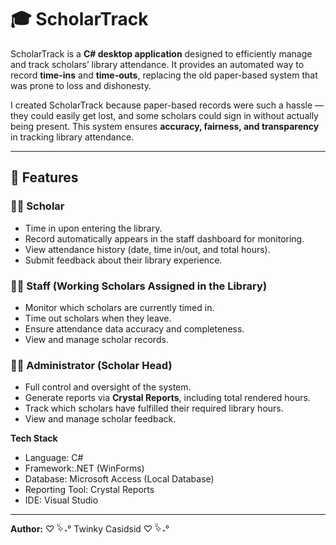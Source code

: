 # 🎓 ScholarTrack  

ScholarTrack is a **C# desktop application** designed to efficiently manage and track scholars’ library attendance. It provides an automated way to record **time-ins** and **time-outs**, replacing the old paper-based system that was prone to loss and dishonesty.

I created ScholarTrack because paper-based records were such a hassle — they could easily get lost, and some scholars could sign in without actually being present. This system ensures **accuracy, fairness, and transparency** in tracking library attendance.

---

## 🧩 Features  

### 👩‍🎓 Scholar
- Time in upon entering the library.  
- Record automatically appears in the staff dashboard for monitoring.  
- View attendance history (date, time in/out, and total hours).  
- Submit feedback about their library experience.  

### 🧑‍💼 Staff (Working Scholars Assigned in the Library)
- Monitor which scholars are currently timed in.  
- Time out scholars when they leave.  
- Ensure attendance data accuracy and completeness.  
- View and manage scholar records.  

### 🧑‍💻 Administrator (Scholar Head)
- Full control and oversight of the system.  
- Generate reports via **Crystal Reports**, including total rendered hours.  
- Track which scholars have fulfilled their required library hours.  
- View and manage scholar feedback.  

**Tech Stack**
- Language: C#  
- Framework:.NET (WinForms)  
- Database: Microsoft Access (Local Database)  
- Reporting Tool: Crystal Reports  
- IDE: Visual Studio  

---

**Author:** ♡ ̆̈✧˖° Twinky Casidsid ♡ ̆̈✧˖°
